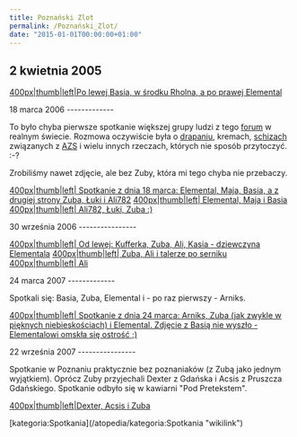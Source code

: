```yaml
---
title: Poznański Zlot
permalink: /Poznański_Zlot/
date: "2015-01-01T00:00:00+01:00"
---
```


2 kwietnia 2005
---------------

[400px|thumb|left|Po lewej Basia, w środku Rholna, a po prawej Elemental](/Grafika:PoznanskiZlot01.jpg "wikilink")

<div style="clear: both">
</div>
18 marca 2006
-------------

To było chyba pierwsze spotkanie większej grupy ludzi z tego [forum](/atopedia/forum_dyskusyjne "wikilink") w realnym świecie. Rozmowa oczywiście była o [drapaniu](/atopedia/drapanie "wikilink"), kremach, [schizach](/atopedia/psychika "wikilink") związanych z [AZS](/atopedia/AZS "wikilink") i wielu innych rzeczach, których nie sposób przytoczyć. :-?

Zrobiliśmy nawet zdjęcie, ale bez Zuby, która mi tego chyba nie przebaczy.

[400px|thumb|left| Spotkanie z dnia 18 marca: Elemental, Maja, Basia, a z drugiej strony Zuba, Łuki i Ali782](/Grafika:Poznan2.jpg "wikilink") [400px|thumb|left| Elemental, Maja i Basia](/Grafika:Poznan4.jpg "wikilink") [400px|thumb|left| Ali782, Łuki, Zuba :)](/Grafika:Poznan3.jpg "wikilink")

<div style="clear: both">
</div>
30 września 2006
----------------

[400px|thumb|left| Od lewej: Kufferka, Zuba, Ali, Kasia - dziewczyna Elementala](/Grafika:Poznan1.jpg "wikilink") [400px|thumb|left| Zuba, Ali i talerze po serniku](/Grafika:Poznan2_.jpg "wikilink") [400px|thumb|left| Ali](/Grafika:Poznan3_.jpg "wikilink")

<div style="clear: both">
</div>
24 marca 2007
-------------

Spotkali się: Basia, Zuba, Elemental i - po raz pierwszy - Arniks.

[400px|thumb|left| Spotkanie z dnia 24 marca: Arniks, Zuba (jak zwykle w pięknych niebieskościach) i Elemental. Zdjęcie z Basią nie wyszło - Elementalowi omskła się ostrość ;)](/Grafika:Atopoznan.jpg "wikilink")

<div style="clear: both">
</div>
22 września 2007
----------------

Spotkanie w Poznaniu praktycznie bez poznaniaków (z Zubą jako jednym wyjątkiem). Oprócz Zuby przyjechali Dexter z Gdańska i Acsis z Pruszcza Gdańskiego. Spotkanie odbyło się w kawiarni "Pod Pretekstem".

[400px|thumb|left|Dexter, Acsis i Zuba](/Grafika:P1000203.JPG "wikilink")

<div style="clear: both">
</div>
[kategoria:Spotkania](/atopedia/kategoria:Spotkania "wikilink")